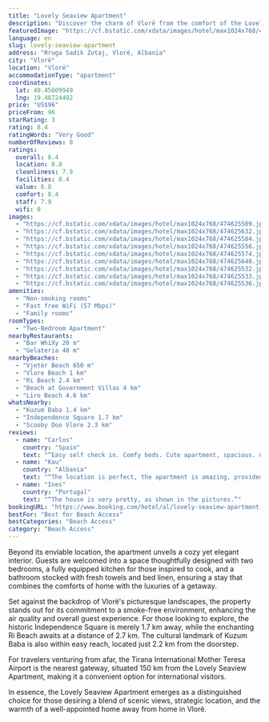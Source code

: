 ```yaml
---
title: "Lovely Seaview Apartment"
description: "Discover the charm of Vlorë from the comfort of the Lovely Seaview Apartment, a prime choice for travelers seeking both convenience and tranquility."
featuredImage: "https://cf.bstatic.com/xdata/images/hotel/max1024x768/474625509.jpg?k=26e35054b28567d5a8a473655359af010210fda97b0a4c3d4c0be08109c36704&o=&hp=1"
language: en
slug: lovely-seaview-apartment
address: "Rruga Sadik Zotaj, Vlorë, Albania"
city: "Vlorë"
location: "Vlorë"
accommodationType: "apartment"
coordinates:
  lat: 40.45609949
  lng: 19.48724492
price: "US$96"
priceFrom: 96
starRating: 3
rating: 8.4
ratingWords: "Very Good"
numberOfReviews: 8
ratings:
  overall: 8.4
  location: 8.8
  cleanliness: 7.9
  facilities: 8.4
  value: 8.8
  comfort: 8.4
  staff: 7.9
  wifi: 0
images:
  - "https://cf.bstatic.com/xdata/images/hotel/max1024x768/474625509.jpg?k=26e35054b28567d5a8a473655359af010210fda97b0a4c3d4c0be08109c36704&o=&hp=1"
  - "https://cf.bstatic.com/xdata/images/hotel/max1024x768/474625632.jpg?k=38f86c311505eecab821cb2f8347341af88c24c652d066d94cde8b424f6bead1&o=&hp=1"
  - "https://cf.bstatic.com/xdata/images/hotel/max1024x768/474625584.jpg?k=f1de29074fb87d32106d536d9ead1fb7ca0fe9d843030182d4d310a35caf6a68&o=&hp=1"
  - "https://cf.bstatic.com/xdata/images/hotel/max1024x768/474625556.jpg?k=326f3b920320a54fa0781aed539deb5c24b8f0edda3495c6d258c40ed040fa78&o=&hp=1"
  - "https://cf.bstatic.com/xdata/images/hotel/max1024x768/474625574.jpg?k=9284482dcb398945c11651133f4a98d8d3fb75b419949faf3b4fd979dc7cd5be&o=&hp=1"
  - "https://cf.bstatic.com/xdata/images/hotel/max1024x768/474625640.jpg?k=0bf7e4ff66580d652d5f21de9a8fdc94c15fb2435498f962bf3f16acf96bbce6&o=&hp=1"
  - "https://cf.bstatic.com/xdata/images/hotel/max1024x768/474625532.jpg?k=54ea3c48f1b3cb06915cab227e55fb8f84b0d32799162484fed3fb15ed6d7795&o=&hp=1"
  - "https://cf.bstatic.com/xdata/images/hotel/max1024x768/474625533.jpg?k=231f9d8ba52fefd810d5760d3cd1ce14fa44696343be736ae7e93bca8ab30f8c&o=&hp=1"
  - "https://cf.bstatic.com/xdata/images/hotel/max1024x768/474625536.jpg?k=45d113142c06dddbaa20514a3727b3b5dbdd95c864fe11bb61610abb568a90e3&o=&hp=1"
amenities:
  - "Non-smoking rooms"
  - "Fast free WiFi (57 Mbps)"
  - "Family rooms"
roomTypes:
  - "Two-Bedroom Apartment"
nearbyRestaurants:
  - "Bar WhiXy 20 m"
  - "Gelateria 40 m"
nearbyBeaches:
  - "Vjetër Beach 650 m"
  - "Vlore Beach 1 km"
  - "Ri Beach 2.4 km"
  - "Beach at Government Villas 4 km"
  - "Liro Beach 4.6 km"
whatsNearby:
  - "Kuzum Baba 1.4 km"
  - "Independence Square 1.7 km"
  - "Scooby Doo Vlore 2.3 km"
reviews:
  - name: "Carlos"
    country: "Spain"
    text: "“Easy self check in. Comfy beds. Cute apartment, spacious. Great location. Parking on street or the large parking lot by the stadium -free. Nice city view from the balcony - 9th floor. Wifi was ok.”"
  - name: "Kau"
    country: "Albania"
    text: "“The location is perfect, the apartment is amazing, provided with all the facilities, very nice and very comfortable. Helga was very friendly and very caring for everything. We would come back with pleasure. Thanks Helga”"
  - name: "Ines"
    country: "Portugal"
    text: "“The house is very pretty, as shown in the pictures.”"
bookingURL: "https://www.booking.com/hotel/al/lovely-seaview-apartment-vlore.en-gb.html?aid=8035640"
bestFor: "Best for Beach Access"
bestCategories: "Beach Access"
category: "Beach Access"
---
```


Beyond its enviable location, the apartment unveils a cozy yet elegant interior. Guests are welcomed into a space thoughtfully designed with two bedrooms, a fully equipped kitchen for those inspired to cook, and a bathroom stocked with fresh towels and bed linen, ensuring a stay that combines the comforts of home with the luxuries of a getaway.

Set against the backdrop of Vlorë's picturesque landscapes, the property stands out for its commitment to a smoke-free environment, enhancing the air quality and overall guest experience. For those looking to explore, the historic Independence Square is merely 1.7 km away, while the enchanting Ri Beach awaits at a distance of 2.7 km. The cultural landmark of Kuzum Baba is also within easy reach, located just 2.2 km from the doorstep.

For travelers venturing from afar, the Tirana International Mother Teresa Airport is the nearest gateway, situated 150 km from the Lovely Seaview Apartment, making it a convenient option for international visitors.

In essence, the Lovely Seaview Apartment emerges as a distinguished choice for those desiring a blend of scenic views, strategic location, and the warmth of a well-appointed home away from home in Vlorë.
